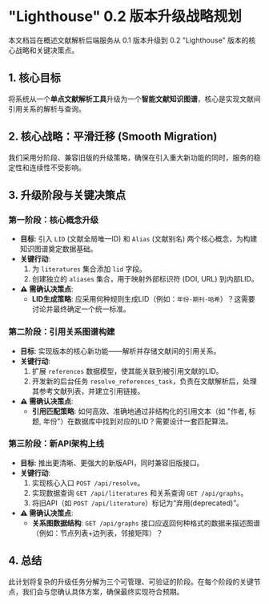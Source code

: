 # "Lighthouse" 0.2 版本升级战略规划

本文档旨在概述文献解析后端服务从 0.1 版本升级到 0.2 "Lighthouse" 版本的核心战略和关键决策点。

## 1. 核心目标

将系统从一个**单点文献解析工具**升级为一个**智能文献知识图谱**，核心是实现文献间引用关系的解析与查询。

## 2. 核心战略：平滑迁移 (Smooth Migration)

我们采用分阶段、兼容旧版的升级策略，确保在引入重大新功能的同时，服务的稳定性和连续性不受影响。

## 3. 升级阶段与关键决策点

### 第一阶段：核心概念升级

*   **目标**: 引入 `LID` (文献全局唯一ID) 和 `Alias` (文献别名) 两个核心概念，为构建知识图谱奠定数据基础。
*   **关键行动**:
    1.  为 `literatures` 集合添加 `lid` 字段。
    2.  创建独立的 `aliases` 集合，用于映射外部标识符 (DOI, URL) 到内部LID。
*   **⚠️ 需确认决策点**:
    *   **LID生成策略**: 应采用何种规则生成LID（例如：`年份-期刊-哈希`）？这需要讨论并最终确定一个统一标准。

### 第二阶段：引用关系图谱构建

*   **目标**: 实现版本的核心新功能——解析并存储文献间的引用关系。
*   **关键行动**:
    1.  扩展 `references` 数据模型，使其能关联到被引用文献的LID。
    2.  开发新的后台任务 `resolve_references_task`，负责在文献解析后，处理其参考文献列表，并建立引用链接。
*   **⚠️ 需确认决策点**:
    *   **引用匹配策略**: 如何高效、准确地通过非结构化的引用文本（如 "作者, 标题, 年份"）在数据库中找到对应的LID？需要设计一套匹配算法。

### 第三阶段：新API架构上线

*   **目标**: 推出更清晰、更强大的新版API，同时兼容旧版接口。
*   **关键行动**:
    1.  实现核心入口 `POST /api/resolve`。
    2.  实现数据查询 `GET /api/literatures` 和关系查询 `GET /api/graphs`。
    3.  将旧API（如 `POST /api/literature`）标记为“弃用(deprecated)”。
*   **⚠️ 需确认决策点**:
    *   **关系图数据结构**: `GET /api/graphs` 接口应返回何种格式的数据来描述图谱（例如：节点列表+边列表，邻接矩阵）？

## 4. 总结

此计划将复杂的升级任务分解为三个可管理、可验证的阶段。在每个阶段的关键节点，我们会与您确认具体方案，确保最终实现符合预期。
